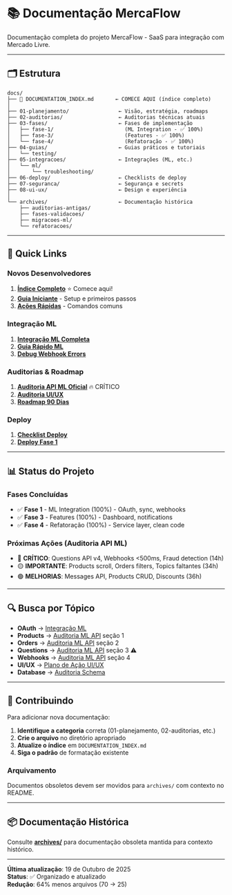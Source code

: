 # 📚 Documentação MercaFlow

Documentação completa do projeto MercaFlow - SaaS para integração com Mercado Livre.

---

## 🗂️ Estrutura

```
docs/
├── 📖 DOCUMENTATION_INDEX.md       ← COMECE AQUI (índice completo)
│
├── 01-planejamento/                ← Visão, estratégia, roadmaps
├── 02-auditorias/                  ← Auditorias técnicas atuais
├── 03-fases/                       ← Fases de implementação
│   ├── fase-1/                       (ML Integration - ✅ 100%)
│   ├── fase-3/                       (Features - ✅ 100%)
│   └── fase-4/                       (Refatoração - ✅ 100%)
├── 04-guias/                       ← Guias práticos e tutoriais
│   └── testing/
├── 05-integracoes/                 ← Integrações (ML, etc.)
│   └── ml/
│       └── troubleshooting/
├── 06-deploy/                      ← Checklists de deploy
├── 07-seguranca/                   ← Segurança e secrets
├── 08-ui-ux/                       ← Design e experiência
│
└── archives/                       ← Documentação histórica
    ├── auditorias-antigas/
    ├── fases-validacoes/
    ├── migracoes-ml/
    └── refatoracoes/
```

---

## 🚀 Quick Links

### Novos Desenvolvedores

1. **[Índice Completo](DOCUMENTATION_INDEX.md)** ⭐ Comece aqui!
2. **[Guia Iniciante](04-guias/GUIA_INICIANTE.md)** - Setup e primeiros passos
3. **[Ações Rápidas](04-guias/ACOES_RAPIDAS.md)** - Comandos comuns

### Integração ML

1. **[Integração ML Completa](05-integracoes/ml/INTEGRACAO_ML_COMPLETA.md)**
2. **[Guia Rápido ML](04-guias/GUIA_RAPIDO_ML.md)**
3. **[Debug Webhook Errors](05-integracoes/ml/troubleshooting/DEBUG_WEBHOOK_400_ERRORS.md)**

### Auditorias & Roadmap

1. **[Auditoria API ML Oficial](02-auditorias/AUDITORIA_ML_API_OFICIAL.md)** 🔥 CRÍTICO
2. **[Auditoria UI/UX](02-auditorias/AUDITORIA_UI_UX_COMPLETA.md)**
3. **[Roadmap 90 Dias](01-planejamento/ROADMAP_EXECUTIVO_90DIAS.md)**

### Deploy

1. **[Checklist Deploy](06-deploy/CHECKLIST_DEPLOY.md)**
2. **[Deploy Fase 1](06-deploy/DEPLOY_FASE1_PRODUCAO.md)**

---

## 📊 Status do Projeto

### Fases Concluídas

- ✅ **Fase 1** - ML Integration (100%) - OAuth, sync, webhooks
- ✅ **Fase 3** - Features (100%) - Dashboard, notifications
- ✅ **Fase 4** - Refatoração (100%) - Service layer, clean code

### Próximas Ações (Auditoria API ML)

- 🔴 **CRÍTICO**: Questions API v4, Webhooks <500ms, Fraud detection (14h)
- 🟡 **IMPORTANTE**: Products scroll, Orders filters, Topics faltantes (34h)
- 🟢 **MELHORIAS**: Messages API, Products CRUD, Discounts (36h)

---

## 🔍 Busca por Tópico

- **OAuth** → [Integração ML](05-integracoes/ml/INTEGRACAO_ML_COMPLETA.md)
- **Products** → [Auditoria ML API](02-auditorias/AUDITORIA_ML_API_OFICIAL.md) seção 1
- **Orders** → [Auditoria ML API](02-auditorias/AUDITORIA_ML_API_OFICIAL.md) seção 2
- **Questions** → [Auditoria ML API](02-auditorias/AUDITORIA_ML_API_OFICIAL.md) seção 3 ⚠️
- **Webhooks** → [Auditoria ML API](02-auditorias/AUDITORIA_ML_API_OFICIAL.md) seção 4
- **UI/UX** → [Plano de Ação UI/UX](08-ui-ux/PLANO_ACAO_UI_UX.md)
- **Database** → [Auditoria Schema](02-auditorias/AUDITORIA_SCHEMA_COMPLETA.md)

---

## 📝 Contribuindo

Para adicionar nova documentação:

1. **Identifique a categoria** correta (01-planejamento, 02-auditorias, etc.)
2. **Crie o arquivo** no diretório apropriado
3. **Atualize o índice** em `DOCUMENTATION_INDEX.md`
4. **Siga o padrão** de formatação existente

### Arquivamento

Documentos obsoletos devem ser movidos para `archives/` com contexto no README.

---

## 📦 Documentação Histórica

Consulte **[archives/](archives/)** para documentação obsoleta mantida para contexto histórico.

---

**Última atualização**: 19 de Outubro de 2025  
**Status**: ✅ Organizado e atualizado  
**Redução**: 64% menos arquivos (70 → 25)
